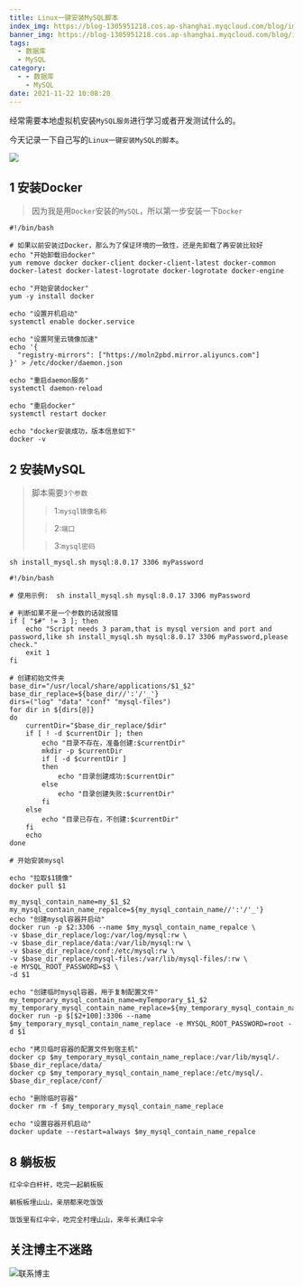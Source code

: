 ```yaml
---
title: Linux一键安装MySQL脚本
index_img: https://blog-1305951218.cos.ap-shanghai.myqcloud.com/blog/image/articleBg/1(102).jpg
banner_img: https://blog-1305951218.cos.ap-shanghai.myqcloud.com/blog/image/articleBg/1(102).jpg
tags:
  - 数据库
  - MySQL
category:
  - - 数据库
    - MySQL
date: 2021-11-22 10:08:20
---
```


经常需要本地虚拟机安装`MySQL服务`进行学习或者开发测试什么的。

今天记录一下自己写的`Linux一键安装MySQL的脚本`。

<!-- more -->

![](https://blog-1305951218.cos.ap-shanghai.myqcloud.com/blog/image/icon/touBuYinDaoGuanZhu.gif)
## 1 安装Docker

> 因为我是用`Docker`安装的`MySQL`，所以第一步安装一下`Docker`

```shell
#!/bin/bash

# 如果以前安装过Docker，那么为了保证环境的一致性，还是先卸载了再安装比较好
echo "开始卸载旧docker"
yum remove docker docker-client docker-client-latest docker-common docker-latest docker-latest-logrotate docker-logrotate docker-engine

echo "开始安装docker"
yum -y install docker

echo "设置开机启动"
systemctl enable docker.service
         
echo "设置阿里云镜像加速"
echo '{  
  "registry-mirrors": ["https://moln2pbd.mirror.aliyuncs.com"]
}' > /etc/docker/daemon.json
             
echo "重启daemon服务" 
systemctl daemon-reload

echo "重启docker"
systemctl restart docker

echo "docker安装成功，版本信息如下"
docker -v
```

## 2 安装MySQL

> 脚本需要`3个参数`
>> 1:`mysql镜像名称`
>
>> 2:`端口`
>
>> 3:`mysql密码`

```shell
sh install_mysql.sh mysql:8.0.17 3306 myPassword
```

```shell
#!/bin/bash

# 使用示例:  sh install_mysql.sh mysql:8.0.17 3306 myPassword

# 判断如果不是一个参数的话就报错
if [ "$#" != 3 ]; then
    echo "Script needs 3 param,that is mysql version and port and password,like sh install_mysql.sh mysql:8.0.17 3306 myPassword,please check."
    exit 1
fi

# 创建初始文件夹
base_dir="/usr/local/share/applications/$1_$2"
base_dir_replace=${base_dir//':'/'_'}
dirs=("log" "data" "conf" "mysql-files")
for dir in ${dirs[@]}
do
    currentDir="$base_dir_replace/$dir"
    if [ ! -d $currentDir ]; then
        echo "目录不存在，准备创建:$currentDir"
        mkdir -p $currentDir
        if [ -d $currentDir ]
        then
            echo "目录创建成功:$currentDir"
        else
            echo "目录创建失败:$currentDir"
        fi
    else
        echo "目录已存在，不创建:$currentDir"
    fi
    echo
done

# 开始安装mysql

echo "拉取$1镜像"
docker pull $1

my_mysql_contain_name=my_$1_$2
my_mysql_contain_name_repalce=${my_mysql_contain_name//':'/'_'}
echo "创建mysql容器并启动"
docker run -p $2:3306 --name $my_mysql_contain_name_repalce \
-v $base_dir_replace/log:/var/log/mysql:rw \
-v $base_dir_replace/data:/var/lib/mysql:rw \
-v $base_dir_replace/conf:/etc/mysql:rw \
-v $base_dir_replace/mysql-files:/var/lib/mysql-files/:rw \
-e MYSQL_ROOT_PASSWORD=$3 \
-d $1

echo "创建临时mysql容器，用于复制配置文件"
my_temporary_mysql_contain_name=myTemporary_$1_$2
my_temporary_mysql_contain_name_replace=${my_temporary_mysql_contain_name//':'/'_'}
docker run -p $[$2+100]:3306 --name $my_temporary_mysql_contain_name_replace -e MYSQL_ROOT_PASSWORD=root -d $1

echo "拷贝临时容器的配置文件到宿主机"
docker cp $my_temporary_mysql_contain_name_replace:/var/lib/mysql/. $base_dir_replace/data/
docker cp $my_temporary_mysql_contain_name_replace:/etc/mysql/. $base_dir_replace/conf/

echo "删除临时容器"
docker rm -f $my_temporary_mysql_contain_name_replace

echo "设置容器开机启动"
docker update --restart=always $my_mysql_contain_name_repalce
```

## 8 躺板板

`红伞伞白杆杆，吃完一起躺板板`

`躺板板埋山山，亲朋都来吃饭饭`

`饭饭里有红伞伞，吃完全村埋山山，来年长满红伞伞`

## 关注博主不迷路
![联系博主](https://blog-1305951218.cos.ap-shanghai.myqcloud.com/blog/image/icon/wechatFindMeNew.png)
